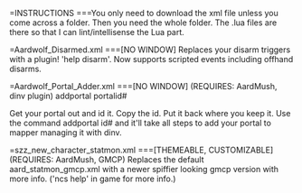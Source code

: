 =INSTRUCTIONS
===You only need to download the xml file unless you come across a folder. Then you need the whole folder. The .lua files are there so that I can lint/intellisense the Lua part.


=Aardwolf_Disarmed.xml 
===[NO WINDOW] 
Replaces your disarm triggers with a plugin! 'help disarm'. Now supports scripted events including offhand disarms.


=Aardwolf_Portal_Adder.xml 
===[NO WINDOW] (REQUIRES: AardMush, dinv plugin) 
addportal portalid# 

Get your portal out and id it. Copy the id. Put it back where you keep it. Use the command addportal id# and it'll take all steps to add your portal to mapper managing it with dinv.


=szz_new_character_statmon.xml
===[THEMEABLE, CUSTOMIZABLE] (REQUIRES: AardMush, GMCP)
Replaces the default aard_statmon_gmcp.xml with a newer spiffier looking gmcp version with more info. ('ncs help' in game for more info.) 



